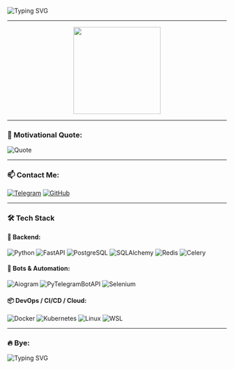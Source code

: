 ![Typing SVG](https://readme-typing-svg.herokuapp.com?font=Fira+Code&pause=1000&color=F7A3C2&width=435&lines=Hello%2C+World!;Welcome+to+my+GitHub!;I'm+Leko)

---

<p align="center">
  <img src="https://media.giphy.com/media/qgQUggAC3Pfv687qPC/giphy.gif" width="200px">
</p>

---

### 🎯 Motivational Quote:

![Quote](https://quotes-github-readme.vercel.app/api?type=horizontal&theme=radical)

---

### 📫 Contact Me:
[![Telegram](https://img.shields.io/badge/Telegram-%2300acee.svg?style=for-the-badge&logo=telegram&logoColor=white)](https://t.me/zzLeko)
[![GitHub](https://img.shields.io/badge/GitHub-%23121011.svg?style=for-the-badge&logo=github&logoColor=white)](https://github.com/Leko32)

---

### 🛠️ Tech Stack

#### 🧠 Backend:
![Python](https://img.shields.io/badge/Python-3776AB?style=for-the-badge&logo=python&logoColor=white)
![FastAPI](https://img.shields.io/badge/FastAPI-009688?style=for-the-badge&logo=fastapi&logoColor=white)
![PostgreSQL](https://img.shields.io/badge/PostgreSQL-316192?style=for-the-badge&logo=postgresql&logoColor=white)
![SQLAlchemy](https://img.shields.io/badge/SQLAlchemy-CA4245?style=for-the-badge&logo=sqlalchemy&logoColor=white)
![Redis](https://img.shields.io/badge/Redis-DC382D?style=for-the-badge&logo=redis&logoColor=white)
![Celery](https://img.shields.io/badge/Celery-37814A?style=for-the-badge&logo=celery&logoColor=white)

#### 🤖 Bots & Automation:
![Aiogram](https://img.shields.io/badge/Aiogram-2CA5E0?style=for-the-badge&logo=telegram&logoColor=white)
![PyTelegramBotAPI](https://img.shields.io/badge/PyTelegramBotAPI-26A5E4?style=for-the-badge&logo=telegram&logoColor=white)
![Selenium](https://img.shields.io/badge/Selenium-43B02A?style=for-the-badge&logo=selenium&logoColor=white)

#### 📦 DevOps / CI/CD / Cloud:
![Docker](https://img.shields.io/badge/Docker-2496ED?style=for-the-badge&logo=docker&logoColor=white)
![Kubernetes](https://img.shields.io/badge/Kubernetes-326CE5?style=for-the-badge&logo=kubernetes&logoColor=white)
![Linux](https://img.shields.io/badge/Linux-FCC624?style=for-the-badge&logo=linux&logoColor=black)
![WSL](https://img.shields.io/badge/WSL-4D4D4D?style=for-the-badge&logo=windows-terminal&logoColor=white)


---

### 🔥 Bye:

![Typing SVG](https://readme-typing-svg.herokuapp.com?font=Fira+Code&pause=1000&color=F7A3C2&width=435&lines=Goodbye)
